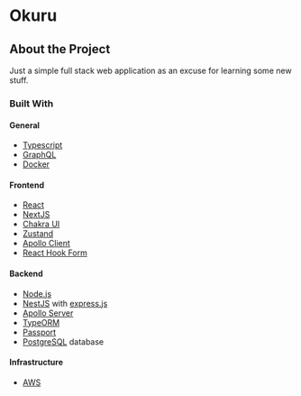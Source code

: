 # Okuru

## About the Project

Just a simple full stack web application as an excuse for learning some new
stuff.

### Built With

#### General

- [Typescript](https://www.typescriptlang.org/)
- [GraphQL](https://graphql.org/)
- [Docker](https://www.docker.com/)

#### Frontend

- [React](https://reactjs.org/)
- [NextJS](https://nextjs.org/)
- [Chakra UI](https://chakra-ui.com/)
- [Zustand](https://github.com/pmndrs/zustand)
- [Apollo Client](https://www.apollographql.com/docs/react/)
- [React Hook Form](https://react-hook-form.com/)

#### Backend

- [Node.js](https://nodejs.org/en/)
- [NestJS](https://docs.nestjs.com/) with [express.js](http://expressjs.com/)
- [Apollo Server](https://www.apollographql.com/docs/apollo-server/)
- [TypeORM](https://typeorm.io/#/)
- [Passport](http://www.passportjs.org/)
- [PostgreSQL](https://www.postgresql.org/) database

#### Infrastructure

- [AWS](https://aws.amazon.com/)
